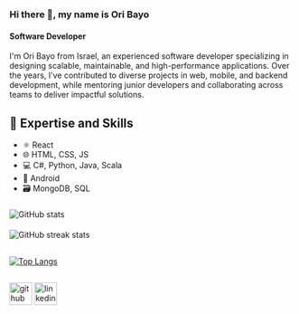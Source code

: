 ### Hi there 👋, my name is Ori Bayo
#### Software Developer


I'm Ori Bayo from Israel, an experienced software developer specializing in designing scalable, maintainable, and high-performance applications. Over the years, I’ve contributed to diverse projects in web, mobile, and backend development, while mentoring junior developers and collaborating across teams to deliver impactful solutions.

## 🌟 Expertise and Skills
* ⚛ React
* 🌐 HTML, CSS, JS
* 💻 C#, Python, Java, Scala
* 📱 Android 
* 🗃️ MongoDB, SQL



###
![GitHub stats](https://github-readme-stats.vercel.app/api?username=oriBayo&show_icons=true)  
####
![GitHub streak stats](https://github-readme-streak-stats.herokuapp.com/?user=oriBayo)  
## 
[![Top Langs](https://github-readme-stats.vercel.app/api/top-langs/?username=oriBayo)](https://github.com/anuraghazra/github-readme-stats)
##
[<img src='https://cdn.jsdelivr.net/npm/simple-icons@3.0.1/icons/github.svg' alt='github' height='40'>](https://github.com/oriBayo)  [<img src='https://cdn.jsdelivr.net/npm/simple-icons@3.0.1/icons/linkedin.svg' alt='linkedin' height='40'>](https://www.linkedin.com/in/https://www.linkedin.com/in/ori-bayo-0018661a5//) 
